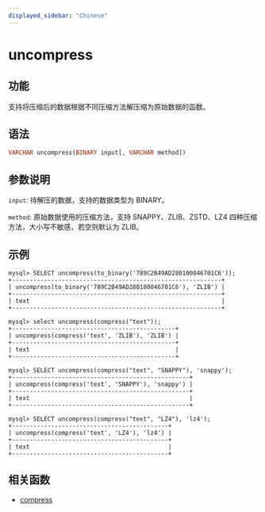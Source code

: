```yaml
---
displayed_sidebar: "Chinese"
---
```


# uncompress

## 功能

支持将压缩后的数据根据不同压缩方法解压缩为原始数据的函数。

## 语法

```Haskell
VARCHAR uncompress(BINARY input[, VARCHAR method])
```

## 参数说明

`input`: 待解压的数据，支持的数据类型为 BINARY。

`method`: 原始数据使用的压缩方法，支持 SNAPPY、ZLIB、ZSTD、LZ4 四种压缩方法，大小写不敏感，若空则默认为 ZLIB。

## 示例

```Plain Text
mysql> SELECT uncompress(to_binary('789C2B49AD280100046701C6'));
+-----------------------------------------------------------+
| uncompress(to_binary('789C2B49AD280100046701C6'), 'ZLIB') |
+-----------------------------------------------------------+
| text                                                      |
+-----------------------------------------------------------+

mysql> select uncompress(compress("text"));
+----------------------------------------------+
| uncompress(compress('text', 'ZLIB'), 'ZLIB') |
+----------------------------------------------+
| text                                         |
+----------------------------------------------+

mysql> SELECT uncompress(compress("text", "SNAPPY"), 'snappy');
+--------------------------------------------------+
| uncompress(compress('text', 'SNAPPY'), 'snappy') |
+--------------------------------------------------+
| text                                             |
+--------------------------------------------------+

mysql> SELECT uncompress(compress("text", "LZ4"), 'lz4');
+--------------------------------------------+
| uncompress(compress('text', 'LZ4'), 'lz4') |
+--------------------------------------------+
| text                                       |
+--------------------------------------------+
```

## 相关函数

- [compress](./compress.md)
